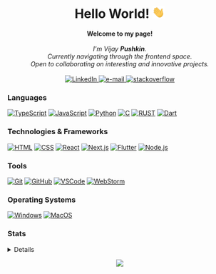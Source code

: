 <h1 align="center">
  Hello World! <img src="./assets/images/hand-wave.gif" width="28px" alt="👋" />
</h1>

<p align="center">
  <b>Welcome to my page!</b><br /><br />
  <i>
    I'm Vijay <strong>Pushkin</strong>.
    <br />
    Currently navigating through the frontend space.
    <br />
    Open to collaborating on interesting and innovative projects.
   <br />
  </i>
  <br />
    <a href="https://www.linkedin.com/in/vijaypushkin">
        <img src="https://img.shields.io/badge/LinkedIn-blue?style=flat-square&logo=linkedin" alt="LinkedIn" />
    </a>
    <a href="mailto:mail@vijaypushkin.me">
        <img src="https://img.shields.io/badge/Email-blue?style=flat-square&logo=gmail&logoColor=white" alt="e-mail" />
    </a>
    <a href="https://stackoverflow.com/users/9399978/pushkin">
        <img src="https://img.shields.io/badge/stackoverflow-blue?style=flat-square&logo=stackoverflow" alt="stackoverflow" />
    </a>
</p>

### Languages

[![TypeScript](https://img.shields.io/badge/typescript-black?style=for-the-badge&logo=typescript)](https://github.com/vijaypushkin)
[![JavaScript](https://img.shields.io/badge/javascript-black?style=for-the-badge&logo=javascript)](https://github.com/vijaypushkin)
[![Python](https://img.shields.io/badge/python-black?style=for-the-badge&logo=python)](https://github.com/vijaypushkin)
[![C](https://img.shields.io/badge/c-black?style=for-the-badge&logo=c)](https://github.com/vijaypushkin)
[![RUST](https://img.shields.io/badge/rust-black?style=for-the-badge&logo=rust)](https://github.com/vijaypushkin)
[![Dart](https://img.shields.io/badge/dart-black?style=for-the-badge&logo=dart)](https://github.com/vijaypushkin)


### Technologies & Frameworks
    
[![HTML](https://img.shields.io/badge/html-black?style=for-the-badge&logo=html5)](https://github.com/vijaypushkin)
[![CSS](https://img.shields.io/badge/css-black?style=for-the-badge&logo=css3)](https://github.com/vijaypushkin)
[![React](https://img.shields.io/badge/react-black?style=for-the-badge&logo=react)](https://github.com/vijaypushkin)
[![Next.js](https://img.shields.io/badge/next.js-black?style=for-the-badge&logo=next.js)](https://github.com/vijaypushkin)
[![Flutter](https://img.shields.io/badge/flutter-black?style=for-the-badge&logo=flutter)](https://github.com/vijaypushkin)
[![Node.js](https://img.shields.io/badge/node.js-black?style=for-the-badge&logo=node.js)](https://github.com/vijaypushkin)


### Tools

[![Git](https://img.shields.io/badge/git-black?style=for-the-badge&logo=git)](https://github.com/vijaypushkin)
[![GitHub](https://img.shields.io/badge/github-black?style=for-the-badge&logo=github)](https://github.com/vijaypushkin)
[![VSCode](https://img.shields.io/badge/vscode-black?style=for-the-badge&logo=visual-studio-code)](https://github.com/vijaypushkin)
[![WebStorm](https://img.shields.io/badge/webstorm-black?style=for-the-badge&logo=webstorm)](https://github.com/vijaypushkin)

### Operating Systems

[![Windows](https://img.shields.io/badge/windows-black?style=for-the-badge&logo=windows)](https://github.com/vijaypushkin)
[![MacOS](https://img.shields.io/badge/macos-black?style=for-the-badge&logo=apple)](https://github.com/vijaypushkin)

### Stats

<details>
  <p align="center">
    <a href="https://github.com/vijaypushkin">
      <img 
        src="http://github-profile-summary-cards.vercel.app/api/cards/profile-details?username=vijaypushkin&theme=github_dark" 
        alt="Vijay Pushkin's GitHub Stats"
      />
    </a>

    <a href="https://github.com/vijaypushkin">
      <img 
        src="http://github-profile-summary-cards.vercel.app/api/cards/repos-per-language?username=vijaypushkin&theme=github_dark" 
        alt="Vijay Pushkin's GitHub Stats"
      />
    </a>

    <a href="https://github.com/vijaypushkin">
      <img 
        src="http://github-profile-summary-cards.vercel.app/api/cards/stats?username=vijaypushkin&theme=github_dark" 
        alt="Vijay Pushkin's GitHub Stats"
      />
    </a>
  </p>
</details>

<p align="center">
  <a href="https://github.com/vijaypushkin">
    <img src="https://komarev.com/ghpvc/?username=vijaypushkin&color=blue&style=flat)" />
  </a>
</p>

<!--
**vijaypushkin/vijaypushkin** is a ✨ _special_ ✨ repository because its `README.md` (this file) appears on your GitHub profile.

Here are some ideas to get you started:

- 🔭 I’m currently working on ...
- 🌱 I’m currently learning ...
- 👯 I’m looking to collaborate on ...
- 🤔 I’m looking for help with ...
- 💬 Ask me about ...
- 📫 How to reach me: ...
- 😄 Pronouns: ...
- ⚡ Fun fact: ...
-->
